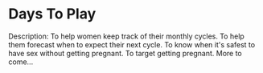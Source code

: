 # Days To Play

 Description: To help women keep track of their monthly cycles. To help them forecast when to expect their next cycle. To know when it's safest to have sex without getting pregnant. To target getting pregnant. More to come...


